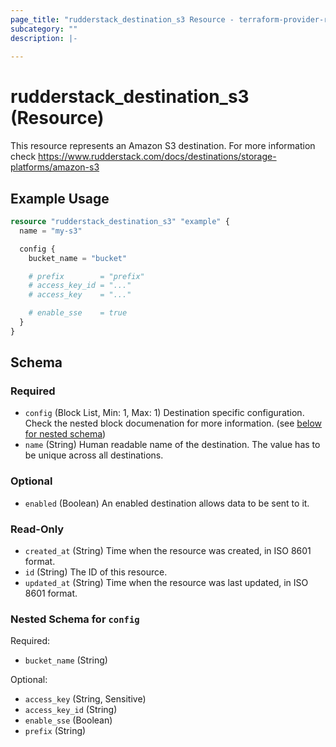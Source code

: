 ```yaml
---
page_title: "rudderstack_destination_s3 Resource - terraform-provider-rudderstack"
subcategory: ""
description: |-
  
---
```


# rudderstack_destination_s3 (Resource)

This resource represents an Amazon S3 destination. For more information check 
https://www.rudderstack.com/docs/destinations/storage-platforms/amazon-s3

## Example Usage

```terraform
resource "rudderstack_destination_s3" "example" {
  name = "my-s3"

  config {
    bucket_name = "bucket"

    # prefix        = "prefix"
    # access_key_id = "..."
    # access_key    = "..."

    # enable_sse    = true
  }
}
```

<!-- schema generated by tfplugindocs -->
## Schema

### Required

- `config` (Block List, Min: 1, Max: 1) Destination specific configuration. Check the nested block documenation for more information. (see [below for nested schema](#nestedblock--config))
- `name` (String) Human readable name of the destination. The value has to be unique across all destinations.

### Optional

- `enabled` (Boolean) An enabled destination allows data to be sent to it.

### Read-Only

- `created_at` (String) Time when the resource was created, in ISO 8601 format.
- `id` (String) The ID of this resource.
- `updated_at` (String) Time when the resource was last updated, in ISO 8601 format.

<a id="nestedblock--config"></a>
### Nested Schema for `config`

Required:

- `bucket_name` (String)

Optional:

- `access_key` (String, Sensitive)
- `access_key_id` (String)
- `enable_sse` (Boolean)
- `prefix` (String)
